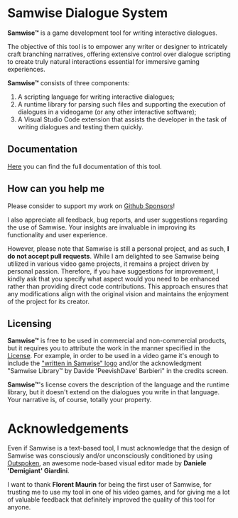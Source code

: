 # Samwise Dialogue System

**Samwise™** is a game development tool for writing interactive dialogues.

The objective of this tool is to empower any writer or designer to intricately craft branching narratives, offering extensive control over dialogue scripting to create truly natural interactions essential for immersive gaming experiences.

**Samwise™** consists of three components:
1. A scripting language for writing interactive dialogues;
2. A runtime library for parsing such files and supporting the execution of dialogues in a videogame (or any other interactive software);
3. A Visual Studio Code extension that assists the developer in the task of writing dialogues and testing them quickly.

## Documentation

[Here](docs/index.html) you can find the full documentation of this tool.

## How can you help me

Please consider to support my work on [Github Sponsors](https://github.com/sponsors/davidebarbieri)!

I also appreciate all feedback, bug reports, and user suggestions regarding the use of Samwise. Your insights are invaluable in improving its functionality and user experience. 

However, please note that Samwise is still a personal project, and as such, **I do not accept pull requests**. While I am delighted to see Samwise being utilized in various video game projects, it remains a project driven by personal passion. Therefore, if you have suggestions for improvement, I kindly ask that you specify what aspect would you need to be enhanced rather than providing direct code contributions. This approach ensures that any modifications align with the original vision and maintains the enjoyment of the project for its creator.

## Licensing

**Samwise™** is free to be used in commercial and non-commercial products, but it requires you to attribute the work in the manner specified in the [License](LICENSE.md). For example, in order to be used in a video game it's enough to include the ["written in Samwise" logo](docs/logo/samwise-both-large.png) and/or the acknowledgment "Samwise Library™ by Davide 'PeevishDave' Barbieri" in the credits screen.

**Samwise™**'s license covers the description of the language and the runtime library, but it doesn't extend on the dialogues you write in that language. Your narrative is, of course, totally your property. 


# Acknowledgements

Even if Samwise is a text-based tool, I must acknowledge that the design of Samwise was consciously and/or unconsciously conditioned by using [Outspoken](https://www.demigiant.com/plugins/outspoken/), an awesome node-based visual editor made by **Daniele 'Demigiant' Giardini**.

I want to thank **Florent Maurin** for being the first user of Samwise, for trusting me to use my tool in one of his video games, and for giving me a lot of valuable feedback that definitely improved the quality of this tool for anyone.